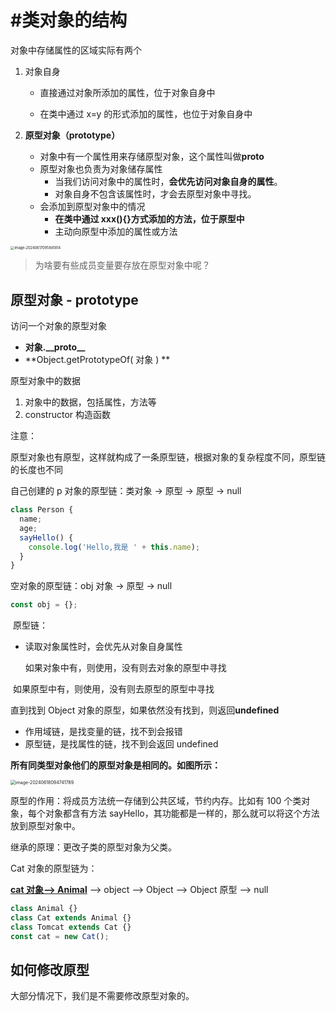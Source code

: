 # #类对象的结构

对象中存储属性的区域实际有两个

1. 对象自身

   - 直接通过对象所添加的属性，位于对象自身中

   - 在类中通过 x=y 的形式添加的属性，也位于对象自身中

2. **原型对象（prototype）**
   - 对象中有一个属性用来存储原型对象，这个属性叫做**proto**
   - 原型对象也负责为对象储存属性
     - 当我们访问对象中的属性时，**会优先访问对象自身的属性**。
     - 对象自身不包含该属性时，才会去原型对象中寻找。
   - 会添加到原型对象中的情况
     - **在类中通过 xxx(){}方式添加的方法，位于原型中**
     - 主动向原型中添加的属性或方法

<img src="/Users/zhangzhuang/Desktop/front-learn/javascript-oo-feature-对象的结构 10.assets/image-20240617095841814.png" alt="image-20240617095841814" style="zoom:40%;" />

> 为啥要有些成员变量要存放在原型对象中呢？

## 原型对象 - prototype

访问一个对象的原型对象

- **对象.\_\_proto\_\_**
- **Object.getPrototypeOf( 对象 ) **

原型对象中的数据

1. 对象中的数据，包括属性，方法等
2. constructor 构造函数

注意：

原型对象也有原型，这样就构成了一条原型链，根据对象的复杂程度不同，原型链的长度也不同

自己创建的 p 对象的原型链：类对象 -> 原型 -> 原型 -> null

```javascript
class Person {
  name;
  age;
  sayHello() {
    console.log('Hello,我是 ' + this.name);
  }
}
```

空对象的原型链：obj 对象 -> 原型 -> null

```js
const obj = {};
```

​ 原型链：

- 读取对象属性时，会优先从对象自身属性

  如果对象中有，则使用，没有则去对象的原型中寻找

​ 如果原型中有，则使用，没有则去原型的原型中寻找

直到找到 Object 对象的原型，如果依然没有找到，则返回**undefined**

- 作用域链，是找变量的链，找不到会报错
- 原型链，是找属性的链，找不到会返回 undefined

**所有同类型对象他们的原型对象是相同的。如图所示：**

<img src="/Users/zhangzhuang/Desktop/front-learn/javascript-oo-feature-对象的结构 10.assets/image-20240618094741789.png" alt="image-20240618094741789" style="zoom:50%;" />

原型的作用：将成员方法统一存储到公共区域，节约内存。比如有 100 个类对象，每个对象都含有方法 sayHello，其功能都是一样的，那么就可以将这个方法放到原型对象中。

继承的原理：更改子类的原型对象为父类。

Cat 对象的原型链为：

**<u>cat 对象——> Animal</u>** ——> object ——> Object ——> Object 原型 ——> null

```js
class Animal {}
class Cat extends Animal {}
class Tomcat extends Cat {}
const cat = new Cat();
```

## 如何修改原型

大部分情况下，我们是不需要修改原型对象的。
